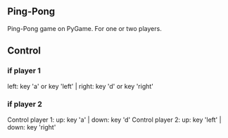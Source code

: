 ## Ping-Pong
Ping-Pong game on PyGame. For one or two players.
## Control
### if player 1
left: key 'a' or key 'left'  |  right: key 'd' or key 'right'
### if player 2
Control player 1:
up: key 'a'  |  down: key 'd'
Control player 2:
up: key 'left'  |  down: key 'right'
